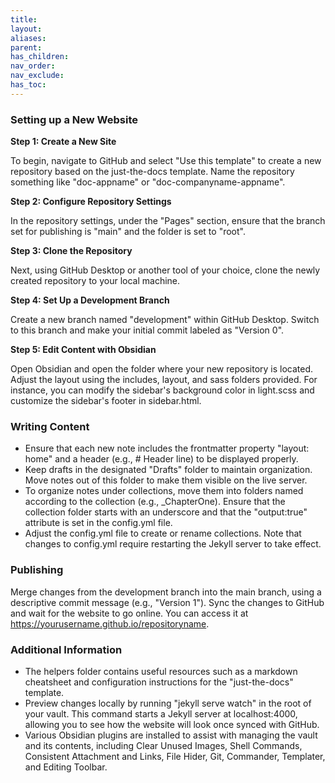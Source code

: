 ```yaml
---
title: 
layout: 
aliases: 
parent: 
has_children: 
nav_order: 
nav_exclude: 
has_toc:
---
```

### Setting up a New Website

**Step 1: Create a New Site**

To begin, navigate to GitHub and select "Use this template" to create a new repository based on the just-the-docs template. Name the repository something like "doc-appname" or "doc-companyname-appname".

**Step 2: Configure Repository Settings**

In the repository settings, under the "Pages" section, ensure that the branch set for publishing is "main" and the folder is set to "root".

**Step 3: Clone the Repository**

Next, using GitHub Desktop or another tool of your choice, clone the newly created repository to your local machine.

**Step 4: Set Up a Development Branch**

Create a new branch named "development" within GitHub Desktop. Switch to this branch and make your initial commit labeled as "Version 0".

**Step 5: Edit Content with Obsidian**

Open Obsidian and open the folder where your new repository is located. Adjust the layout using the includes, layout, and sass folders provided. For instance, you can modify the sidebar's background color in light.scss and customize the sidebar's footer in sidebar.html.

### Writing Content

- Ensure that each new note includes the frontmatter property "layout: home" and a header (e.g., # Header line) to be displayed properly.
- Keep drafts in the designated "Drafts" folder to maintain organization. Move notes out of this folder to make them visible on the live server.
- To organize notes under collections, move them into folders named according to the collection (e.g., _ChapterOne). Ensure that the collection folder starts with an underscore and that the "output:true" attribute is set in the config.yml file.
- Adjust the config.yml file to create or rename collections. Note that changes to config.yml require restarting the Jekyll server to take effect.

### Publishing

Merge changes from the development branch into the main branch, using a descriptive commit message (e.g., "Version 1"). Sync the changes to GitHub and wait for the website to go online. You can access it at https://yourusername.github.io/repositoryname.

### Additional Information

- The helpers folder contains useful resources such as a markdown cheatsheet and configuration instructions for the "just-the-docs" template.
- Preview changes locally by running "jekyll serve watch" in the root of your vault. This command starts a Jekyll server at localhost:4000, allowing you to see how the website will look once synced with GitHub.
- Various Obsidian plugins are installed to assist with managing the vault and its contents, including Clear Unused Images, Shell Commands, Consistent Attachment and Links, File Hider, Git, Commander, Templater, and Editing Toolbar.